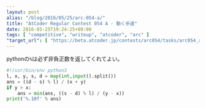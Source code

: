 ```yaml
---
layout: post
alias: "/blog/2016/05/25/arc-054-a/"
title: "AtCoder Regular Contest 054 A - 動く歩道"
date: 2016-05-25T19:24:25+09:00
tags: [ "competitive", "writeup", "atcoder", "arc" ]
"target_url": [ "https://beta.atcoder.jp/contests/arc054/tasks/arc054_a" ]
---
```


pythonの`%`は必ず非負正数を返してくれてよい。

``` python
#!/usr/bin/env python3
l, x, y, s, d = map(int,input().split())
ans = ((d - s) % l) / (x + y)
if y > x:
    ans = min(ans, ((s - d) % l) / (y - x))
print('%.10f' % ans)
```
